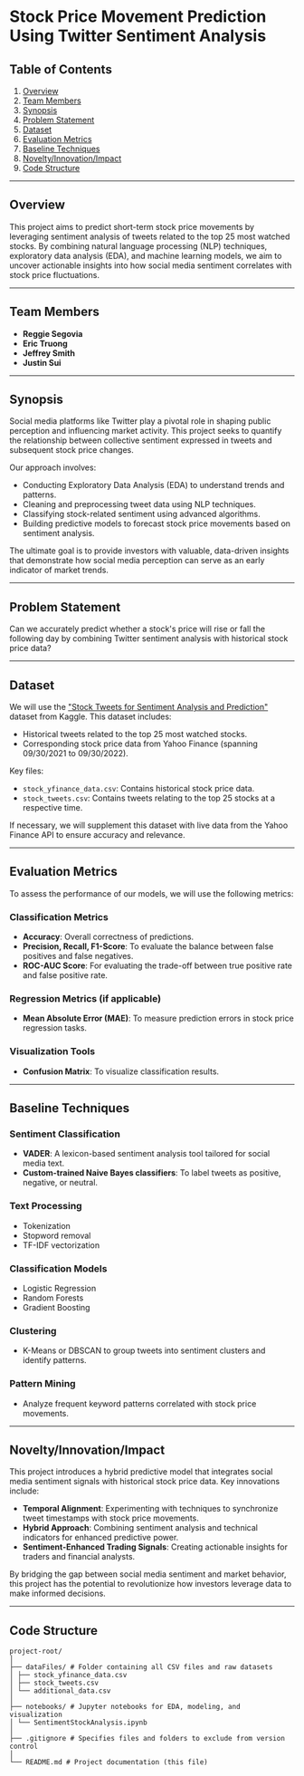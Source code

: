 # Stock Price Movement Prediction Using Twitter Sentiment Analysis

## Table of Contents
1. [Overview](#overview)
2. [Team Members](#team-members)
3. [Synopsis](#synopsis)
4. [Problem Statement](#problem-statement)
5. [Dataset](#dataset)
6. [Evaluation Metrics](#evaluation-metrics)
7. [Baseline Techniques](#baseline-techniques)
8. [Novelty/Innovation/Impact](#noveltyinnovationimpact)
9. [Code Structure](#code-structure)

---

## Overview
This project aims to predict short-term stock price movements by leveraging sentiment analysis of tweets related to the top 25 most watched stocks. By combining natural language processing (NLP) techniques, exploratory data analysis (EDA), and machine learning models, we aim to uncover actionable insights into how social media sentiment correlates with stock price fluctuations.

---

## Team Members
- **Reggie Segovia**
- **Eric Truong**
- **Jeffrey Smith**
- **Justin Sui**

---

## Synopsis
Social media platforms like Twitter play a pivotal role in shaping public perception and influencing market activity. This project seeks to quantify the relationship between collective sentiment expressed in tweets and subsequent stock price changes. 

Our approach involves:
- Conducting Exploratory Data Analysis (EDA) to understand trends and patterns.
- Cleaning and preprocessing tweet data using NLP techniques.
- Classifying stock-related sentiment using advanced algorithms.
- Building predictive models to forecast stock price movements based on sentiment analysis.

The ultimate goal is to provide investors with valuable, data-driven insights that demonstrate how social media perception can serve as an early indicator of market trends.

---

## Problem Statement
Can we accurately predict whether a stock's price will rise or fall the following day by combining Twitter sentiment analysis with historical stock price data?

---

## Dataset
We will use the ["Stock Tweets for Sentiment Analysis and Prediction"](https://www.kaggle.com/datasets/equinxx/stock-tweets-for-sentiment-analysis-and-prediction) dataset from Kaggle. This dataset includes:
- Historical tweets related to the top 25 most watched stocks.
- Corresponding stock price data from Yahoo Finance (spanning 09/30/2021 to 09/30/2022).

Key files:
- `stock_yfinance_data.csv`: Contains historical stock price data.
- `stock_tweets.csv`: Contains tweets relating to the top 25 stocks at a respective time.

If necessary, we will supplement this dataset with live data from the Yahoo Finance API to ensure accuracy and relevance.

---

## Evaluation Metrics
To assess the performance of our models, we will use the following metrics:

### Classification Metrics
- **Accuracy**: Overall correctness of predictions.
- **Precision, Recall, F1-Score**: To evaluate the balance between false positives and false negatives.
- **ROC-AUC Score**: For evaluating the trade-off between true positive rate and false positive rate.

### Regression Metrics (if applicable)
- **Mean Absolute Error (MAE)**: To measure prediction errors in stock price regression tasks.

### Visualization Tools
- **Confusion Matrix**: To visualize classification results.

---

## Baseline Techniques
### Sentiment Classification
- **VADER**: A lexicon-based sentiment analysis tool tailored for social media text.
- **Custom-trained Naive Bayes classifiers**: To label tweets as positive, negative, or neutral.

### Text Processing
- Tokenization
- Stopword removal
- TF-IDF vectorization

### Classification Models
- Logistic Regression
- Random Forests
- Gradient Boosting

### Clustering
- K-Means or DBSCAN to group tweets into sentiment clusters and identify patterns.

### Pattern Mining
- Analyze frequent keyword patterns correlated with stock price movements.

---

## Novelty/Innovation/Impact
This project introduces a hybrid predictive model that integrates social media sentiment signals with historical stock price data. Key innovations include:
- **Temporal Alignment**: Experimenting with techniques to synchronize tweet timestamps with stock price movements.
- **Hybrid Approach**: Combining sentiment analysis and technical indicators for enhanced predictive power.
- **Sentiment-Enhanced Trading Signals**: Creating actionable insights for traders and financial analysts.

By bridging the gap between social media sentiment and market behavior, this project has the potential to revolutionize how investors leverage data to make informed decisions.

---

## Code Structure
```
project-root/
│
├── dataFiles/ # Folder containing all CSV files and raw datasets
│ ├── stock_yfinance_data.csv
│ ├── stock_tweets.csv
│ └── additional_data.csv
│
├── notebooks/ # Jupyter notebooks for EDA, modeling, and visualization
│ └── SentimentStockAnalysis.ipynb
│
├── .gitignore # Specifies files and folders to exclude from version control
│
└── README.md # Project documentation (this file)
```
